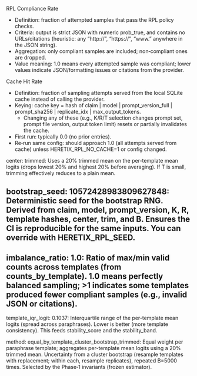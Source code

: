 RPL Compliance Rate

- Definition: fraction of attempted samples that pass the RPL policy checks.
- Criteria: output is strict JSON with numeric prob_true, and contains no URLs/citations (heuristic: any “http://”, “https://”, “www.” anywhere in the
JSON string).
- Aggregation: only compliant samples are included; non‑compliant ones are dropped.
- Value meaning: 1.0 means every attempted sample was compliant; lower values indicate JSON/formatting issues or citations from the provider.

Cache Hit Rate

- Definition: fraction of sampling attempts served from the local SQLite cache instead of calling the provider.
- Keying: cache key = hash of claim | model | prompt_version_full | prompt_sha256 | replicate_idx | max_output_tokens.
    - Changing any of these (e.g., K/R/T selection changes prompt set, prompt file version, output token limit) resets or partially invalidates the
cache.
- First run: typically 0.0 (no prior entries).
- Re‑run same config: should approach 1.0 (all attempts served from cache) unless HERETIX_RPL_NO_CACHE=1 or config changed.

center: trimmed: Uses a 20% trimmed mean on the per-template mean logits (drops lowest 20% and highest 20% before averaging). If T is small, trimming
effectively reduces to a plain mean.

bootstrap_seed: 10572428983809627848: Deterministic seed for the bootstrap RNG. Derived from claim, model, prompt_version, K, R, template hashes, center,
trim, and B. Ensures the CI is reproducible for the same inputs. You can override with HERETIX_RPL_SEED.
- 
imbalance_ratio: 1.0: Ratio of max/min valid counts across templates (from counts_by_template). 1.0 means perfectly balanced sampling; >1 indicates some
templates produced fewer compliant samples (e.g., invalid JSON or citations).
- 
template_iqr_logit: 0.1037: Interquartile range of the per-template mean logits (spread across paraphrases). Lower is better (more template consistency).
This feeds stability_score and the stability_band.

method: equal_by_template_cluster_bootstrap_trimmed: Equal weight per paraphrase template; aggregates per-template mean logits using a 20% trimmed
mean. Uncertainty from a cluster bootstrap (resample templates with replacement; within each, resample replicates), repeated B=5000 times. Selected by
the Phase‑1 invariants (frozen estimator).